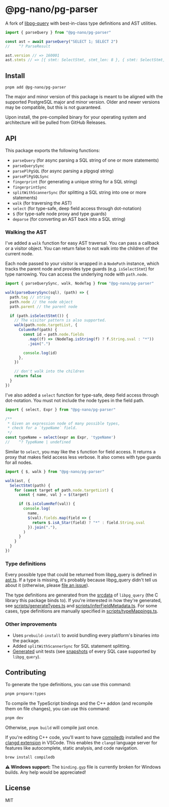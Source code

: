 # @pg-nano/pg-parser

A fork of [libpg-query](https://github.com/launchql/libpg-query-node) with best-in-class type definitions and AST utilities.

```ts
import { parseQuery } from "@pg-nano/pg-parser"

const ast = await parseQuery("SELECT 1; SELECT 2")
//    ^? ParseResult

ast.version // => 160001
ast.stmts // => [{ stmt: SelectStmt, stmt_len: 8 }, { stmt: SelectStmt, stmt_location: 9 }]
```

## Install

```
pnpm add @pg-nano/pg-parser
```

The major and minor version of this package is meant to be aligned with the supported PostgreSQL major and minor version. Older and newer versions may be compatible, but this is not guaranteed.

Upon install, the pre-compiled binary for your operating system and architecture will be pulled from GitHub Releases.

## API

This package exports the following functions:
- `parseQuery` (for async parsing a SQL string of one or more statements)
- `parseQuerySync`
- `parsePlPgSQL` (for async parsing a plpgsql string)
- `parsePlPgSQLSync`
- `fingerprint` (for generating a unique string for a SQL string)
- `fingerprintSync`
- `splitWithScannerSync` (for splitting a SQL string into one or more statements)
- `walk` (for traversing the AST)
- `select` (for type-safe, deep field access through dot-notation)
- `$` (for type-safe node proxy and type guards)
- `deparse` (for converting an AST back into a SQL string)

### Walking the AST

I've added a `walk` function for easy AST traversal. You can pass a callback or a visitor object. You can return false to not walk into the children of the current node.

Each node passed to your visitor is wrapped in a `NodePath` instance, which tracks the parent node and provides type guards (e.g. `isSelectStmt`) for type narrowing. You can access the underlying node with `path.node`.

```ts
import { parseQuerySync, walk, NodeTag } from "@pg-nano/pg-parser"

walk(parseQuerySync(sql), (path) => {
  path.tag // string
  path.node // the node object
  path.parent // the parent node

  if (path.isSelectStmt()) {
    // The visitor pattern is also supported.
    walk(path.node.targetList, {
      ColumnRef(path) {
        const id = path.node.fields
          .map((f) => (NodeTag.isString(f) ? f.String.sval : "*"))
          .join(".")

        console.log(id)
      },
    })

    // don't walk into the children
    return false
  }
})
```

I've also added a `select` function for type-safe, deep field access through dot-notation. You must not include the node types in the field path.

```ts
import { select, Expr } from "@pg-nano/pg-parser"

/**
 * Given an expression node of many possible types,
 * check for a `typeName` field.
 */
const typeName = select(expr as Expr, 'typeName')
//    ^? TypeName | undefined
```

Similar to `select`, you may like the `$` function for field access. It returns a proxy that makes field access less verbose. It also comes with type guards for all nodes.

```ts
import { $, walk } from "@pg-nano/pg-parser"

walk(ast, {
  SelectStmt(path) {
    for (const target of path.node.targetList) {
      const { name, val } = $(target)

      if ($.isColumnRef(val)) {
        console.log(
          name,
          $(val).fields.map(field => {
            return $.isA_Star(field) ? "*" : field.String.sval
          }).join("."),
        )
      }
    }
  }
})
```

### Type definitions

Every possible type that could be returned from libpg_query is defined in [ast.ts](https://github.com/pg-nano/pg-parser/blob/16-latest/src/lib/ast.ts). If a type is missing, it's probably because libpg_query didn't tell us about it (otherwise, please [file an issue](https://github.com/pg-nano/pg-parser/issues)).

The type definitions are generated from the [srcdata](https://github.com/pganalyze/libpg_query/tree/16-latest/srcdata) of `libpg_query` (the C library this package binds to). If you're interested in how they're generated, see [scripts/generateTypes.ts](https://github.com/pg-nano/pg-parser/blob/16-latest/scripts/generateTypes.ts) and [scripts/inferFieldMetadata.ts](https://github.com/pg-nano/pg-parser/blob/16-latest/scripts/inferFieldMetadata.ts). For some cases, type definitions are manually specified in [scripts/typeMappings.ts](https://github.com/pg-nano/pg-parser/blob/16-latest/scripts/typeMappings.ts).

### Other improvements

- Uses `prebuild-install` to avoid bundling every platform's binaries into the package.
- Added `splitWithScannerSync` for SQL statement splitting.
- [Generated](https://github.com/pg-nano/pg-parser/blob/16-latest/scripts/generateTests.ts) unit tests (see [snapshots](https://github.com/pg-nano/pg-parser/tree/16-latest/test/postgres_regress/__snapshots__) of every SQL case supported by `libpg_query`).

## Contributing

To generate the type definitions, you can use this command:

```sh
pnpm prepare:types
```

To compile the TypeScript bindings and the C++ addon (and recompile them on file changes), you can use this command:

```sh
pnpm dev
```

Otherwise, `pnpm build` will compile just once.

If you're editing C++ code, you'll want to have [compiledb](https://github.com/nickdiego/compiledb) installed and the [clangd extension](https://marketplace.visualstudio.com/items?itemName=llvm-vs-code-extensions.vscode-clangd) in VSCode. This enables the `clangd` language server for features like autocomplete, static analysis, and code navigation.

```sh
brew install compiledb
```

**⚠️ Windows support:** The `binding.gyp` file is currently broken for Windows builds. Any help would be appreciated!

## License

MIT
